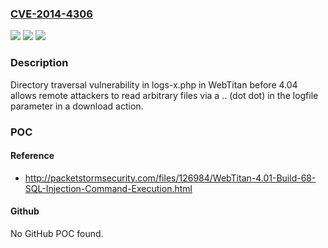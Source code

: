 ### [CVE-2014-4306](https://cve.mitre.org/cgi-bin/cvename.cgi?name=CVE-2014-4306)
![](https://img.shields.io/static/v1?label=Product&message=n%2Fa&color=blue)
![](https://img.shields.io/static/v1?label=Version&message=n%2Fa&color=blue)
![](https://img.shields.io/static/v1?label=Vulnerability&message=n%2Fa&color=brighgreen)

### Description

Directory traversal vulnerability in logs-x.php in WebTitan before 4.04 allows remote attackers to read arbitrary files via a .. (dot dot) in the logfile parameter in a download action.

### POC

#### Reference
- http://packetstormsecurity.com/files/126984/WebTitan-4.01-Build-68-SQL-Injection-Command-Execution.html

#### Github
No GitHub POC found.

